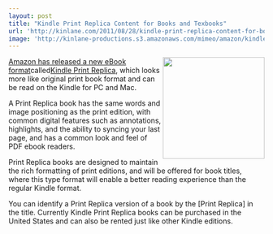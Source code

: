 ```yaml
---
layout: post
title: "Kindle Print Replica Content for Books and Texbooks"
url: 'http://kinlane.com/2011/08/28/kindle-print-replica-content-for-books-and-texbooks/'
image: 'http://kinlane-productions.s3.amazonaws.com/mimeo/amazon/kindle-reader.jpg'
---
```


<img src="http://kinlane-productions.s3.amazonaws.com/mimeo/amazon/kindle-reader.jpg" alt="" width="200" align="right" />[Amazon has released a new eBook format][1]called[Kindle Print Replica][2], which looks more like original print book format and can be read on the Kindle for PC and Mac.

A Print Replica book has the same words and image positioning as the print edition, with common digital features such as annotations, highlights, and the ability to syncing your last page, and has a common look and feel of PDF ebook readers.

Print Replica books are designed to maintain the rich formatting of print editions, and will be offered for book titles, where this type format will enable a better reading experience than the regular Kindle format.

You can identify a Print Replica version of a book by the [Print Replica] in the title. Currently Kindle Print Replica books can be purchased in the United States and can also be rented just like other Kindle editions.

   [1]: http://www.teleread.com/paul-biba/new-ebook-format-from-amazon/ (Amazon has released a new eBook format)
   [2]: http://www.amazon.com/gp/help/customer/display.html?nodeId=200738250 (Kindle Print Replica)
